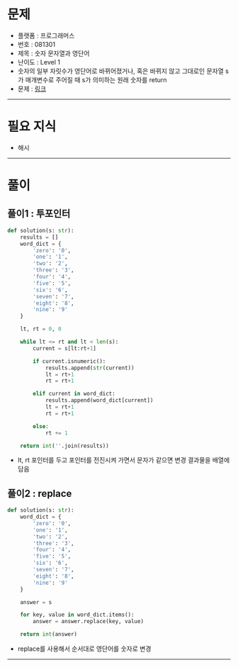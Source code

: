 # 문제
- 플랫폼 : 프로그래머스
- 번호 : 081301
- 제목 : 숫자 문자열과 영단어
- 난이도 : Level 1
- 숫자의 일부 자릿수가 영단어로 바뀌어졌거나, 혹은 바뀌지 않고 그대로인 문자열 s가 매개변수로 주어질 때
s가 의미하는 원래 숫자를 return 
- 문제 : <a href="https://school.programmers.co.kr/learn/courses/30/lessons/81301" target="_blank">링크</a>

---

# 필요 지식
- 해시

---

# 풀이
## 풀이1 : 투포인터
```python
def solution(s: str):
    results = []
    word_dict = {
        'zero': '0',
        'one': '1',
        'two': '2',
        'three': '3',
        'four': '4',
        'five': '5',
        'six': '6',
        'seven': '7',
        'eight': '8',
        'nine': '9'
    }

    lt, rt = 0, 0

    while lt <= rt and lt < len(s):
        current = s[lt:rt+1]

        if current.isnumeric():
            results.append(str(current))
            lt = rt+1
            rt = rt+1

        elif current in word_dict:
            results.append(word_dict[current])
            lt = rt+1
            rt = rt+1

        else:
            rt += 1

    return int(''.join(results))
```
- lt, rt 포인터를 두고 포인터를 전진시켜 가면서 문자가 같으면 변경 결과물을 배열에 담음

## 풀이2 : replace
```python
def solution(s: str):
    word_dict = {
        'zero': '0',
        'one': '1',
        'two': '2',
        'three': '3',
        'four': '4',
        'five': '5',
        'six': '6',
        'seven': '7',
        'eight': '8',
        'nine': '9'
    }

    answer = s

    for key, value in word_dict.items():
        answer = answer.replace(key, value)

    return int(answer)
```
- replace를 사용해서 순서대로 영단어를 숫자로 변경

---
